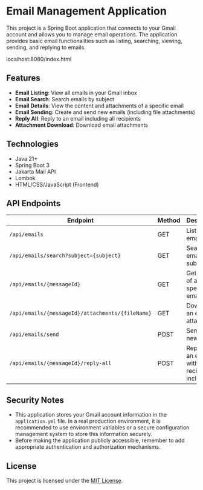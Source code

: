 # Email Management Application

This project is a Spring Boot application that connects to your Gmail account and allows you to manage email operations. The application provides basic email functionalities such as listing, searching, viewing, sending, and replying to emails.

localhost:8080/index.html

## Features

- **Email Listing**: View all emails in your Gmail inbox
- **Email Search**: Search emails by subject
- **Email Details**: View the content and attachments of a specific email
- **Email Sending**: Create and send new emails (including file attachments)
- **Reply All**: Reply to an email including all recipients
- **Attachment Download**: Download email attachments

## Technologies

- Java 21+
- Spring Boot 3
- Jakarta Mail API
- Lombok
- HTML/CSS/JavaScript (Frontend)

## API Endpoints

| Endpoint | Method | Description |
|----------|--------|-------------|
| `/api/emails` | GET | Lists all emails |
| `/api/emails/search?subject={subject}` | GET | Searches emails by subject |
| `/api/emails/{messageId}` | GET | Gets details of a specific email |
| `/api/emails/{messageId}/attachments/{fileName}` | GET | Downloads an email attachment |
| `/api/emails/send` | POST | Sends a new email |
| `/api/emails/{messageId}/reply-all` | POST | Replies to an email with all recipients included |

## Security Notes

- This application stores your Gmail account information in the `application.yml` file. In a real production environment, it is recommended to use environment variables or a secure configuration management system to store this information securely.
- Before making the application publicly accessible, remember to add appropriate authentication and authorization mechanisms.


## License

This project is licensed under the [MIT License](LICENSE).
